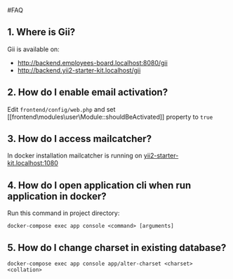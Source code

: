 #FAQ
## 1. Where is Gii?
Gii is available on:
- http://backend.employees-board.localhost:8080/gii
- http://backend.yii2-starter-kit.localhost/gii

## 2. How do I enable email activation?
Edit ``frontend/config/web.php`` and set [[frontend\modules\user\Module::shouldBeActivated]] property to ``true``

## 3. How do I access mailcatcher?
In docker installation mailcatcher is running on [yii2-starter-kit.localhost:1080](yii2-starter-kit.localhost:1080)

## 4. How do I open application cli when run application in docker?
Run this command in project directory:
```
docker-compose exec app console <command> [arguments]
```
## 5. How do I change charset in existing database?
```
docker-compose exec app console app/alter-charset <charset> <collation>
```
